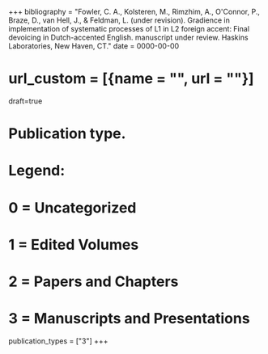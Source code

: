 +++
bibliography = "Fowler, C. A., Kolsteren, M., Rimzhim, A., O'Connor, P., Braze, D., van Hell, J., & Feldman, L. (under revision). Gradience in implementation of systematic processes of L1 in L2 foreign accent: Final devoicing in Dutch-accented English. manuscript under review. Haskins Laboratories, New Haven, CT."
date = 0000-00-00
# url_custom = [{name = "", url = ""}]
draft=true
# Publication type.
# Legend:
# 0 = Uncategorized
# 1 = Edited Volumes
# 2 = Papers and Chapters
# 3 = Manuscripts and Presentations
publication_types = ["3"]
+++
